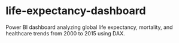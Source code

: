 # life-expectancy-dashboard
Power BI dashboard analyzing global life expectancy, mortality, and healthcare trends from 2000 to 2015 using DAX.
